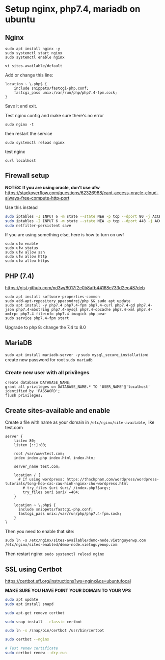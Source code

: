 # Setup nginx, php7.4, mariadb on ubuntu

## Nginx

```shell
sudo apt install nginx -y
sudo systemctl start nginx
sudo systemctl enable nginx
```

`vi sites-available/default`

Add or change this line:

```shell
location ~ \.php$ {
    include snippets/fastcgi-php.conf;
    fastcgi_pass unix:/var/run/php/php7.4-fpm.sock;
}
```
Save it and exit.

Test nginx config and make sure there's no error

`sudo nginx -t`

then restart the service

`sudo systemctl reload nginx`

test nginx

`curl localhost`

## Firewall setup

**NOTES: If you are using oracle, don't use ufw** <https://stackoverflow.com/questions/62326988/cant-access-oracle-cloud-always-free-compute-http-port>

Use this instead

```bash
sudo iptables -I INPUT 6 -m state --state NEW -p tcp --dport 80 -j ACCEPT
sudo iptables -I INPUT 6 -m state --state NEW -p tcp --dport 443 -j ACCEPT
sudo netfilter-persistent save
```

If you are using something else, here is how to turn on uwf

```shell
sudo ufw enable
sudo ufw status
sudo ufw allow ssh
sudo ufw allow http
sudo ufw allow https
```

## PHP (7.4)

<https://gist.github.com/nd3w/8017f2e0b8afb44188e733d2ec487deb>

```shell
sudo apt install software-properties-common
sudo add-apt-repository ppa:ondrej/php && sudo apt update
sudo apt install -y php7.4 php7.4-fpm php7.4-curl php7.4-gd php7.4-json php7.4-mbstring php7.4-mysql php7.4-opcache php7.4-xml php7.4-xmlrpc php7.4-fileinfo php7.4-imagick php-pear
sudo service php7.4-fpm start
```

Upgrade to php 8: change the 7.4 to 8.0

## MariaDB

`sudo apt install mariadb-server -y`
`sudo mysql_secure_installation`: create new password for root
`sudo mariadb`

### Create new user with all privileges

```mssql
create database DATABASE_NAME;
grant all privileges on DATABASE_NAME.* TO 'USER_NAME'@'localhost' identified by 'PASSWORD';
flush privileges;
```

## Create sites-available and enable

Create a file with name as your domain in `/etc/nginx/site-available`, like test.com

```shell
server {
    listen 80;
    listen [::]:80;

    root /var/www/test.com;
    index index.php index.html index.htm;

    server_name test.com;

    location / {
      # If using wordpress: https://thachpham.com/wordpress/wordpress-tutorials/tong-hop-cac-cau-hinh-nginx-cho-wordpress.html
        # try_files $uri $uri/ /index.php?$args; 
        try_files $uri $uri/ =404;
    }

    location ~ \.php$ {
      include snippets/fastcgi-php.conf;
      fastcgi_pass unix:/var/run/php/php7.4-fpm.sock;
    }
}
```

Then you need to enable that site:

`sudo ln -s /etc/nginx/sites-available/demo-node.vietnguyenwp.com /etc/nginx/sites-enabled/demo-node.vietnguyenwp.com`

Then restart nginx: `sudo systemctl reload nginx`

## SSL using Certbot

<https://certbot.eff.org/instructions?ws=nginx&os=ubuntufocal>

**MAKE SURE YOU HAVE POINT YOUR DOMAIN TO YOUR VPS**

```bash
sudo apt update
sudo apt install snapd

sudo apt-get remove certbot

sudo snap install --classic certbot

sudo ln -s /snap/bin/certbot /usr/bin/certbot

sudo certbot --nginx

# Test renew certificate
sudo certbot renew --dry-run
```
